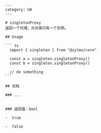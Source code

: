     ---
    category: UA
    ---

    # singletonProxy
    返回一个代理，允许类只有一个实例。

    ## Usage

    ``` ts
      import { singleton } from "@zylmo/core"

      const a = singleton.singletonProxy()
      const b = singleton.singletonProxy()

      // do something
    ```

    ## 文档

    ### ...


    ### 返回值：bool

    -  true

    -  false
